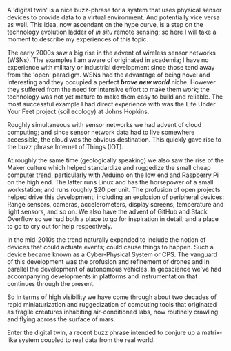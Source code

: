 A 'digital twin' is a nice buzz-phrase for a system that uses physical sensor
devices to provide data to a virtual environment. And potentially vice versa
as well. This idea, now ascendant on the hype
curve, is a step on the technology evolution ladder of *in situ* remote
sensing; so here I will take a moment to describe my experiences
of this topic.


The early 2000s saw a big rise in the advent of wireless sensor networks (WSNs). 
The examples I am aware of originated in academia; I have no experience with 
military or industrial development since those tend away from the 'open'
paradigm. WSNs had the advantage of being novel and interesting and they
occupied a perfect ***brave new world*** niche. However they suffered from
the need for intensive effort to make them work; the technology was not
yet mature to make them easy to build and reliable. The most successful 
example I had direct experience with was the Life Under Your Feet project
(soil ecology) at Johns Hopkins. 


Roughly simultaneous with sensor networks we had advent of cloud computing; 
and since sensor network data had to live somewhere accessible, the cloud was
the obvious destination. This quickly gave rise to the buzz phrase Internet of 
Things (IOT). 


At roughly the same time (geologically speaking) we also saw the rise of the
Maker culture which helped standardize and ruggedize the small cheap computer
trend, particularly with Arduino on the low end and Raspberry Pi on the high 
end. The latter runs Linux and has the horsepower of a small workstation; 
and runs roughly $20 per unit. The profusion of open projects helped drive
this development; including an explosion of peripheral devices: Range sensors,
cameras, accelerometers, display screens, temperature and light sensors, 
and so on. We also have the advent of GitHub and Stack Overflow so we had
both a place to go for inspiration in detail; and a place to go to cry out
for help respectively. 


In the mid-2010s the trend naturally expanded to include the notion of 
devices that could actuate events; could cause things to happen. Such a
device became known as a Cyber-Physical System or CPS. The vanguard of 
this development was the profusion and refinement of drones and in 
parallel the development of autonomous vehicles. In geoscience we've 
had accompanying developments in platforms and instrumentation that 
continues through the present. 


So in terms of high visibility we have come through about two decades 
of rapid miniaturization and ruggedization of computing tools that 
originated as fragile creatures inhabiting air-conditioned labs, now
routinely crawling and flying across the surface of mars. 


Enter the digital twin, a recent buzz phrase intended to conjure
up a matrix-like system coupled to real data from the real world. 
